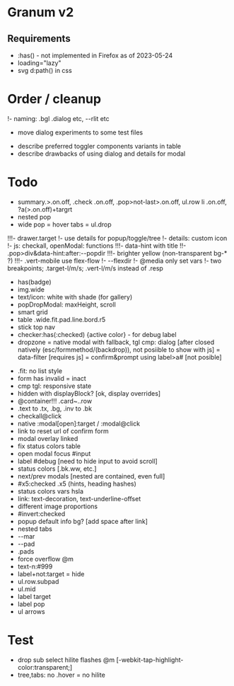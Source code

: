 # Granum v2

## Requirements

- :has() - not implemented in Firefox as of 2023-05-24
- loading="lazy"
- svg d:path() in css

# Order / cleanup

!- naming: .bgl .dialog etc, --rlit etc
- move dialog experiments to some test files
+ describe preferred toggler components variants in table
+ describe drawbacks of using dialog and details for modal

# Todo

- summary.>.on.off, .check .on.off, .pop>not-last>.on.off, ul.row li .on.off, ?a(>.on.off)+targrt
- nested pop
- wide pop = hover tabs = ul.drop

!!!- drawer.target
!- use details for popup/toggle/tree
!- details: custom icon
!- js: checkall, openModal: functions
!!!- data-hint with title
  !!- .pop>div&data-hint:after:--popdir
!!!- brighter yellow (non-transparent bg-* ?)
!!!- .vert-mobile use flex-flow
  !- --flexdir
  !- @media only set vars
  !- two breakpoints; .target-l/m/s; .vert-l/m/s instead of .resp
- has(badge)
- img.wide
- text/icon: white with shade (for gallery)
- popDropModal: maxHeight, scroll
- smart grid
- table .wide.fit.pad.line.bord.r5
- stick top nav
- checker:has(:checked) {active color} - for debug label
- dropzone
= native modal with fallback, tgl cmp: dialog [after closed natively (esc/formmethod/(backdrop)), not posiible to show with js]
= data-filter [requires js]
= confirm&prompt using label>a# [not posible]
+ .fit: no list style
+ form has invalid = inact
+ cmp tgl: responsive state
+ hidden with displayBlock? [ok, display overrides]
+ @container!!! .card~..row
+ .text to .tx, .bg, .inv to .bk
+ checkall@click
+ native :modal[open]:target / :modal@click
+ link to reset url of confirm form
+ modal overlay linked
+ fix status colors table
+ open modal focus #input
+ label #debug [need to hide input to avoid scroll]
+ status colors [.bk.ww, etc.]
+ next/prev modals [nested are contained, even full]
+ #x5:checked .x5 (hints, heading hashes)
+ status colors vars hsla
+ link: text-decoration, text-underline-offset
+ different image proportions
+ #invert:checked
+ popup default info bg? [add space after link]
+ nested tabs
+ --mar
+ --pad
+ .pads
+ force overflow @m
+ text-n:#999
+ label+not:target = hide
+ ul.row.subpad
+ ul.mid
+ label target
+ label pop
+ ul arrows

# Test
- drop sub select hilite flashes @m [-webkit-tap-highlight-color:transparent;]
- tree,tabs: no .hover = no hilite